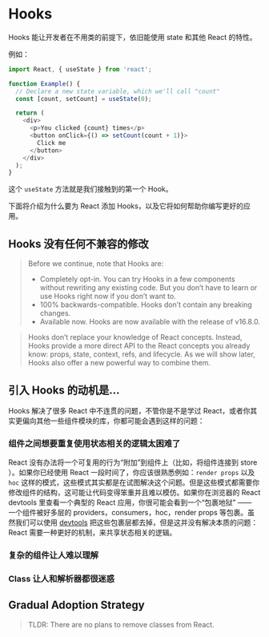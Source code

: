 # Hooks

Hooks 能让开发者在不用类的前提下，依旧能使用 state 和其他 React 的特性。

例如：

```js
import React, { useState } from 'react';

function Example() {
  // Declare a new state variable, which we'll call "count"
  const [count, setCount] = useState(0);

  return (
    <div>
      <p>You clicked {count} times</p>
      <button onClick={() => setCount(count + 1)}>
        Click me
      </button>
    </div>
  );
}
```

这个 `useState` 方法就是我们接触到的第一个 Hook。

下面将介绍为什么要为 React 添加 Hooks，以及它将如何帮助你编写更好的应用。

## Hooks 没有任何不兼容的修改

> Before we continue, note that Hooks are:
> * Completely opt-in. You can try Hooks in a few components without rewriting any existing code. But you don’t have to learn or use Hooks right now if you don’t want to.
> * 100% backwards-compatible. Hooks don’t contain any breaking changes.
> * Available now. Hooks are now available with the release of v16.8.0.

> Hooks don’t replace your knowledge of React concepts. Instead, Hooks provide a more direct API to the React concepts you already know: props, state, context, refs, and lifecycle. As we will show later, Hooks also offer a new powerful way to combine them.

## 引入 Hooks 的动机是...

Hooks 解决了很多 React 中不连贯的问题，不管你是不是学过 React，或者你其实更偏向其他一些组件模块的库，你都可能会遇到这样的问题：

### 组件之间想要重复使用状态相关的逻辑太困难了

React 没有办法将一个可复用的行为“附加”到组件上（比如，将组件连接到 store ）。如果你已经使用 React 一段时间了，你应该很熟悉例如：`render props` 以及 `hoc` 这样的模式，这些模式其实都是在试图解决这个问题。但是这些模式都需要你修改组件的结构，这可能让代码变得笨重并且难以模仿。如果你在浏览器的 React devtools 里查看一个典型的 React 应用，你很可能会看到一个“包裹地狱” —— 一个组件被好多层的 providers，consumers，hoc，render props 等包裹。虽然我们可以使用 [devtools](https://github.com/facebook/react-devtools/pull/503) 把这些包裹层都去掉，但是这并没有解决本质的问题：React 需要一种更好的机制，来共享状态相关的逻辑。



### 复杂的组件让人难以理解

### Class 让人和解析器都很迷惑


## Gradual Adoption Strategy

> TLDR: There are no plans to remove classes from React.
